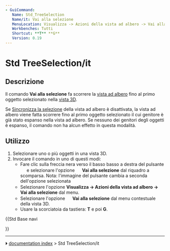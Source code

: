 ```yaml
---
- GuiCommand:
   Name: Std_TreeSelection
   Name/it: Vai alla selezione
   MenuLocation: Visualizza -> Azioni della vista ad albero -> Vai alla selezione
   Workbenches: Tutti
   Shortcut: **T** **G**
   Version: 0.19
---
```


# Std TreeSelection/it



## Descrizione

Il comando **Vai alla selezione** fa scorrere la [vista ad albero](Tree_view/it.md) fino al primo oggetto selezionato nella [vista 3D](3D_view/it.md).

Se [Sincronizza la selezione](Std_TreeSyncSelection/it.md) della vista ad albero è disattivata, la vista ad albero viene fatta scorrere fino al primo oggetto selezionato il cui genitore è già stato espanso nella vista ad albero. Se nessuno dei genitori degli oggetti è espanso, il comando non ha alcun effetto in questa modalità.



## Utilizzo

1.  Selezionare uno o più oggetti in una vista 3D.
2.  Invocare il comando in uno di questi modi:
    -   Fare clic sulla freccia nera verso il basso basso a destra del pulsante **<img src="images/Std_TreeSyncView.svg" width=16px>** e selezionare l\'opzione **<img src="images/Std_TreeSelection.svg" width=16px> Vai alla selezione** dal riquadro a scomparsa. Nota: l\'immagine del pulsante cambia a seconda dell\'opzione selezionata
    -   Selezionare l\'opzione **Visualizza → Azioni della vista ad albero → <img src="images/Std_TreeSelection.svg" width=16px> Vai alla selezione** dal menu.
    -   Selezionare l\'opzione **<img src="images/Std_TreeSelection.svg" width=16px> Vai alla selezione** dal menu contestuale della vista 3D.
    -   Usare la scorciatoia da tastiera: **T** e poi **G**.





{{Std Base navi

}}



---
⏵ [documentation index](../README.md) > Std TreeSelection/it
